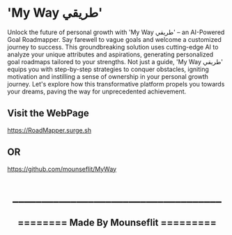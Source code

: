 # 'My Way طريقي'
Unlock the future of personal growth with 'My Way طريقي' – an AI-Powered Goal Roadmapper. Say farewell to vague goals and welcome a customized journey to success. This groundbreaking solution uses cutting-edge AI to analyze your unique attributes and aspirations, generating personalized goal roadmaps tailored to your strengths. Not just a guide, 'My Way طريقي' equips you with step-by-step strategies to conquer obstacles, igniting motivation and instilling a sense of ownership in your personal growth journey. Let's explore how this transformative platform propels you towards your dreams, paving the way for unprecedented achievement.

## Visit the WebPage

https://RoadMapper.surge.sh

## OR

https://github.com/mounseflit/MyWay

<div align="center">
    <h1>____________________________________</h1>
</div>

<div align="center">
    <h2>======== Made By Mounseflit =========</h2>
